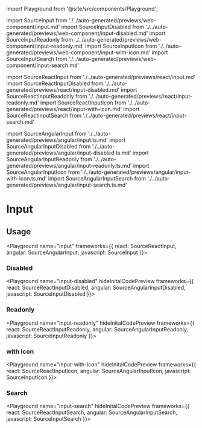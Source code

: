 import Playground from '@site/src/components/Playground';

import SourceInput from './../auto-generated/previews/web-component/input.md'
import SourceInputDisabled from './../auto-generated/previews/web-component/input-disabled.md'
import SourceInputReadonly from './../auto-generated/previews/web-component/input-readonly.md'
import SourceInputIcon from './../auto-generated/previews/web-component/input-with-icon.md'
import SourceInputSearch from './../auto-generated/previews/web-component/input-search.md'

import SourceReactInput from './../auto-generated/previews/react/input.md'
import SourceReactInputDisabled from './../auto-generated/previews/react/input-disabled.md'
import SourceReactInputReadonly from './../auto-generated/previews/react/input-readonly.md'
import SourceReactInputIcon from './../auto-generated/previews/react/input-with-icon.md'
import SourceReactInputSearch from './../auto-generated/previews/react/input-search.md'

import SourceAngularInput from './../auto-generated/previews/angular/input.ts.md'
import SourceAngularInputDisabled from './../auto-generated/previews/angular/input-disabled.ts.md'
import SourceAngularInputReadonly from './../auto-generated/previews/angular/input-readonly.ts.md'
import SourceAngularInputIcon from './../auto-generated/previews/angular/input-with-icon.ts.md'
import SourceAngularInputSearch from './../auto-generated/previews/angular/input-search.ts.md'

# Input

## Usage

<Playground
name="input"
frameworks={{
  react: SourceReactInput,
  angular: SourceAngularInput,
  javascript: SourceInput
}}></Playground>

### Disabled

<Playground
name="input-disabled"
hideInitalCodePreview
frameworks={{
  react: SourceReactInputDisabled,
  angular: SourceAngularInputDisabled,
  javascript: SourceInputDisabled
}}></Playground>

### Readonly

<Playground
name="input-readonly"
hideInitalCodePreview
frameworks={{
  react: SourceReactInputReadonly,
  angular: SourceAngularInputReadonly,
  javascript: SourceInputReadonly
}}></Playground>

### with Icon

<Playground
name="input-with-icon"
hideInitalCodePreview
frameworks={{
  react: SourceReactInputIcon,
  angular: SourceAngularInputIcon,
  javascript: SourceInputIcon
}}></Playground>

### Search

<Playground
name="input-search"
hideInitalCodePreview
frameworks={{
  react: SourceReactInputSearch,
    angular: SourceAngularInputSearch,
  javascript: SourceInputSearch
}}></Playground>
